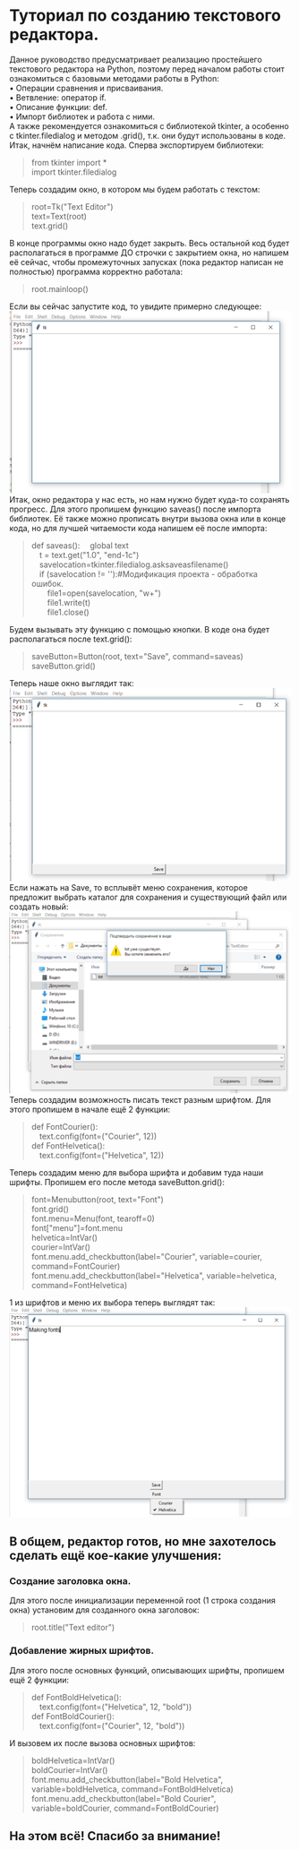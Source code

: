 # Туториал по созданию текстового редактора.   
Данное руководство предусматривает реализацию простейшего текстового редактора на Python, поэтому перед началом работы стоит ознакомиться с базовыми методами работы в Python:   
•	Операции сравнения и присваивания.    
•	Ветвление: оператор if.  
•	Описание функции: def.  
•	Импорт библиотек и работа с ними.   
А также рекомендуется ознакомиться с библиотекой tkinter, а особенно с tkinter.filedialog и методом .grid(), т.к. они будут использованы в коде.    
Итак, начнём написание кода. Сперва экспортируем библиотеки:   

> from tkinter import *   
> import tkinter.filedialog
   
Теперь создадим окно, в котором мы будем работать с текстом: 

> root=Tk("Text Editor")   
> text=Text(root)   
> text.grid()

В конце программы окно надо будет закрыть. Весь остальной код будет располагаться в программе ДО строчки с закрытием окна, но напишем её сейчас, чтобы промежуточных запусках (пока редактор написан не полностью) программа корректно работала: 

> root.mainloop()

Если вы сейчас запустите код, то увидите примерно следующее:    
<img src="images/Создание окна.png">   
Итак, окно редактора у нас есть, но нам нужно будет куда-то сохранять прогресс. Для этого пропишем функцию saveas() после импорта библиотек. Её также можно прописать внутри вызова окна или в конце кода, но для лучшей читаемости кода напишем её после импорта:    
> def saveas():
> &emsp;global text   
> &emsp;t = text.get("1.0", "end-1c")   
> &emsp;savelocation=tkinter.filedialog.asksaveasfilename()   
> &emsp;if (savelocation != ''):#Модификация проекта - обработка ошибок.   
> &emsp;&emsp;file1=open(savelocation, "w+")   
> &emsp;&emsp;file1.write(t)   
> &emsp;&emsp;file1.close()

Будем вызывать эту функцию с помощью кнопки. В коде она будет располагаться после text.grid():  

> saveButton=Button(root, text="Save", command=saveas)    
> saveButton.grid()

Теперь наше окно выглядит так:    
<img src="images/Интерфейс сохранения.png">    
Если нажать на Save, то всплывёт меню сохранения, которое предложит выбрать каталог для сохранения и существующий файл или создать новый:   
<img src="images/Работа сохранения.png">  
Теперь создадим возможность писать текст разным шрифтом. Для этого пропишем в начале ещё 2 функции:  

> def FontCourier():   
> &emsp;text.config(font=("Courier", 12))   
> def FontHelvetica():   
> &emsp;text.config(font=("Helvetica", 12))   

Теперь создадим меню для выбора шрифта и добавим туда наши шрифты. Пропишем его после метода saveButton.grid():   

> font=Menubutton(root, text="Font")   
> font.grid()   
> font.menu=Menu(font, tearoff=0)   
> font["menu"]=font.menu  
> helvetica=IntVar()   
> courier=IntVar()  
> font.menu.add_checkbutton(label="Courier", variable=courier, command=FontCourier)  
> font.menu.add_checkbutton(label="Helvetica", variable=helvetica, command=FontHelvetica)

1 из шрифтов и меню их выбора теперь выглядят так:   
<img src="images/Работа шрифтов.png">    
## В общем, редактор готов, но мне захотелось сделать ещё кое-какие улучшения:   
### Создание заголовка окна.   
Для этого после инициализации переменной root (1 строка создания окна) установим для созданного окна заголовок:  

> root.title("Text editor")

### Добавление жирных шрифтов.  
Для этого после основных функций, описывающих шрифты, пропишем ещё 2 функции:  

> def FontBoldHelvetica():   
> &emsp;text.config(font=("Helvetica", 12, "bold"))   
> def FontBoldCourier():   
> &emsp;text.config(font=("Courier", 12, "bold"))   

И вызовем их после вызова основных шрифтов:   

> boldHelvetica=IntVar()   
> boldCourier=IntVar()   
> font.menu.add_checkbutton(label="Bold Helvetica", variable=boldHelvetica, command=FontBoldHelvetica)   
> font.menu.add_checkbutton(label="Bold Courier", variable=boldCourier, command=FontBoldCourier)

## На этом всё! Спасибо за внимание!
